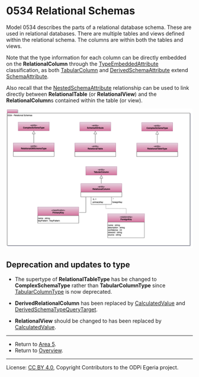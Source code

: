 <!-- SPDX-License-Identifier: CC-BY-4.0 -->
<!-- Copyright Contributors to the ODPi Egeria project. -->

# 0534 Relational Schemas

Model 0534 describes the parts of a relational database schema.
These are used in relational databases.
There are multiple tables and views defined within the relational schema.
The columns are within both the tables and views.

Note that the type information for each column can be directly embedded on the **RelationalColumn** through the
[TypeEmbeddedAttribute](0505-Schema-Attributes.md) classification, as both [TabularColumn](0530-Tabular-Schemas.md) and
[DerivedSchemaAttribute](0512-Derived-Schema-Elements.md) extend [SchemaAttribute](0505-Schema-Attributes.md).

Also recall that the [NestedSchemaAttribute](0505-Schema-Attributes.md) relationship can be used to link directly
between **RelationalTable** (or **RelationalView**) and the **RelationalColumn**s contained within the table (or view).

![UML](0534-Relational-Schemas.png#pagewidth)

## Deprecation and updates to type

* The supertype of **RelationalTableType** has be changed to **ComplexSchemaType** rather than **TabularColumnType**
  since [TabularColumnType](0530-Tabular-Schemas.md) is now deprecated.
  
* **DerivedRelationalColumn** has been replaced by [CalculatedValue](0512-Derived-Schema-Elements.md)
and [DerivedSchemaTypeQueryTarget](0512-Derived-Schema-Elements.md).

* **RelationalView** should be changed to has been replaced by [CalculatedValue](0512-Derived-Schema-Elements.md).

----

* Return to [Area 5](Area-5-models.md).
* Return to [Overview](.).

----
License: [CC BY 4.0](https://creativecommons.org/licenses/by/4.0/),
Copyright Contributors to the ODPi Egeria project.